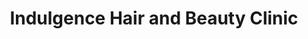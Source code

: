 ---
title: "Indulgence Hair and Beauty Clinic"
url: /darlington/indulgence-hair-and-beauty-clinic/
shop: hairdresser
---